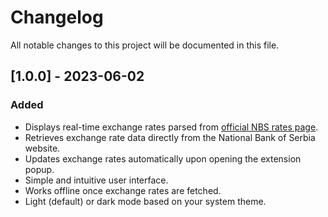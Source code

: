 # Changelog

All notable changes to this project will be documented in this file.

## [1.0.0] - 2023-06-02

### Added

-   Displays real-time exchange rates parsed from [official NBS rates page](https://www.nbs.rs/kursnaListaModul/srednjiKurs.faces?lang=eng).
-   Retrieves exchange rate data directly from the National Bank of Serbia website.
-   Updates exchange rates automatically upon opening the extension popup.
-   Simple and intuitive user interface.
-   Works offline once exchange rates are fetched.
-   Light (default) or dark mode based on your system theme.

